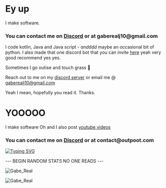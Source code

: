 # Ey up


I make software.

<h3 align="left">
  You can contact me on <a href='https://discord.gabereal.co.uk'>Discord</a> or at gaberealj10@gmail.com
</h3>

I code kotlin, Java and Java script - *andddd* maybe an occasional bit of python. I also made that one discord bot that you can invite [here](https://cozy.gabereal.co.uk) yeah very good recommend yes yes.

Sometimes I go outise and touch grass 🍃

Reach out to me on my [discord server](https://discord.gabereal.co.uk) or email me @ gaberealj10@gmail.com

Yeah I mean, hopefully you read it. Thanks.

<h1 align="left">YOOOOO</h1>

I make software  Oh and I also post [youtube videos](https://www.youtube.com/FaceDevStuff)

<h3 align="left">
  You can contact me on <a href='https://discord.gg/EKQtnY8Z9h'>Discord</a> or at contact@outpoot.com
</h3>

[![Typing SVG](https://readme-typing-svg.demolab.com?font=Fira+Code&weight=600&pause=1000&color=14BAE4&center=true&vCenter=true&width=435&lines=I+am+british)](https://git.io/typing-svg)

--- BEGIN RANDOM STATS NO ONE READS ---

![Gabe_Real](https://github-readme-stats.vercel.app/api?username=Gabe-Real&show_icons=true&theme=tokyonight&hide=["issues"])

![Gabe_Real](https://github-readme-stats.vercel.app/api/top-langs?username=Gabe-Real&show_icons=true&theme=tokyonight&layout=compact)

